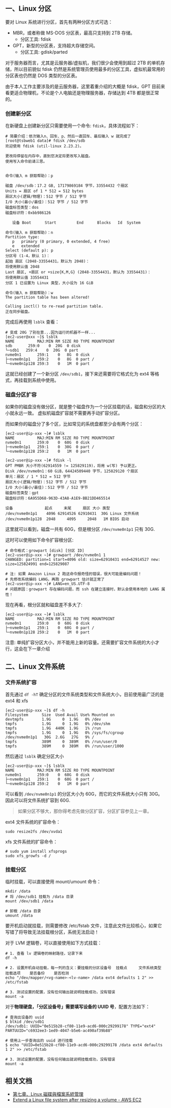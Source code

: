 ## 一、Linux 分区

要对 Linux 系统进行分区，首先有两种分区方式可选：

- MBR，或者称做 MS-DOS 分区表，最高只支持到 2TB 存储。
  - 分区工具: fdisk
- GPT，新型的分区表，支持超大存储空间。
  - 分区工具: gdisk/parted

对于服务器而言，尤其是云服务器/虚拟机，我们很少会使用到超过 2TB 的单机存储，所以目前貌似 fdisk 仍然是系统管理员使用最多的分区工具，虚拟机最常用的分区表也仍然是 DOS 类型的分区表。

由于本人工作主要涉及的是云服务器，这里着重介绍的大概是 fdisk，GPT 目前来看更适合物理机，不论是个人电脑还是物理服务器，存储达到 4TB 都是很正常的。


### 创建新分区

在新硬盘上创建新分区只需要使用一个命令: `fdisk`，具体流程如下：

```
# 简要介绍：依次输入n、回车、p、然后一直回车、最后输入 w 就完成了
[root@tsbweb1 data]# fdisk /dev/sdb
欢迎使用 fdisk (util-linux 2.23.2)。

更改将停留在内存中，直到您决定将更改写入磁盘。
使用写入命令前请三思。


命令(输入 m 获取帮助)：p

磁盘 /dev/sdb：17.2 GB, 17179869184 字节，33554432 个扇区
Units = 扇区 of 1 * 512 = 512 bytes
扇区大小(逻辑/物理)：512 字节 / 512 字节
I/O 大小(最小/最佳)：512 字节 / 512 字节
磁盘标签类型：dos
磁盘标识符：0xbb986126

   设备 Boot      Start         End      Blocks   Id  System

命令(输入 m 获取帮助)：n
Partition type:
   p   primary (0 primary, 0 extended, 4 free)
   e   extended
Select (default p): p
分区号 (1-4，默认 1)：
起始 扇区 (2048-33554431，默认为 2048)：
将使用默认值 2048
Last 扇区, +扇区 or +size{K,M,G} (2048-33554431，默认为 33554431)：
将使用默认值 33554431
分区 1 已设置为 Linux 类型，大小设为 16 GiB

命令(输入 m 获取帮助)：w
The partition table has been altered!

Calling ioctl() to re-read partition table.
正在同步磁盘。
```

完成后再使用 `lsblk` 查看：

```
# 变成 20G 了别在意...因为运行的机器不一样...
[ec2-user@xxx ~]$ lsblk
NAME          MAJ:MIN RM SIZE RO TYPE MOUNTPOINT
sdb       259:0    0  20G  0 disk
└─sdb1   259:4    0  20G  0 part
nvme0n1       259:1    0   8G  0 disk
├─nvme0n1p1   259:2    0   8G  0 part /
└─nvme0n1p128 259:3    0   1M  0 part
```

这就已经创建了一个新分区 `/dev/sdb1`，接下来还需要将它格式化为 ext4 等格式，再挂载到系统中使用。

### 磁盘分区扩容

如果你的磁盘没有做分区，就是整个磁盘作为一个分区挂载的话，磁盘和分区的大小就永远一致。
虚拟机磁盘扩容就不需要再手动扩容分区。

而如果你的磁盘分了多个区，比如常见的系统盘都至少会有两个分区：

```shell
[ec2-user@ip-xxx ~]# lsblk
NAME          MAJ:MIN RM SIZE RO TYPE MOUNTPOINT
nvme0n1       259:0    0  60G  0 disk
├─nvme0n1p1   259:1    0  30G  0 part /
└─nvme0n1p128 259:2    0   1M  0 part

[ec2-user@ip-xxx ~]# fdisk -l
GPT PMBR 大小不符(62914559 != 125829119)，将用 w(写) 予以更正。
Disk /dev/nvme0n1：60 GiB，64424509440 字节，125829120 个扇区
单元：扇区 / 1 * 512 = 512 字节
扇区大小(逻辑/物理)：512 字节 / 512 字节
I/O 大小(最小/最佳)：512 字节 / 512 字节
磁盘标签类型：gpt
磁盘标识符：6A955D68-963D-43A8-A1E9-BB21DD465514

设备              起点     末尾     扇区 大小 类型
/dev/nvme0n1p1    4096 62914526 62910431  30G Linux 文件系统
/dev/nvme0n1p128  2048     4095     2048   1M BIOS 启动
```

这里就可以看到，磁盘一共有 60G，但是根分区 `/dev/nvme0n1p1` 只有 30G.

这时可以使用如下命令扩容根分区:

```shell
# 命令格式：growpart [disk] [分区 ID]
[ec2-user@ip-xxx ~]# growpart /dev/nvme0n1 1
CHANGED: partition=1 start=4096 old: size=62910431 end=62914527 new: size=125824991 end=125829087

# 注: 如果 Amazon Linux 2 跑这命令报奇怪的错误，很大可能是编码问题！
# 先修改系统编码 LANG，再跑 growpart 估计就正常了
[ec2-user@ip-xxx ~]# LANG=en_US.UTF-8
# 问题原因：growpart 存在编码问题，而 ssh 在建立连接时，默认会使用本地的 LANG 属性！
```

现在再看，根分区就和磁盘差不多大了:

```shell
[ec2-user@ip-xxx ~]# lsblk
NAME          MAJ:MIN RM SIZE RO TYPE MOUNTPOINT
nvme0n1       259:0    0  60G  0 disk
├─nvme0n1p1   259:1    0  60G  0 part /
└─nvme0n1p128 259:2    0   1M  0 part
```

注意: 单纯扩容分区大小，并不能用上新的容量。还需要扩容文件系统的大小才行，这会在下一章介绍

## 二、Linux 文件系统


### 文件系统扩容

首先通过 `df -hT` 确定分区的文件系统类型和文件系统大小，目前使用最广泛的是 ext4 和 xfs

```shell
[ec2-user@ip-xxx ~]$ df -h
Filesystem      Size  Used Avail Use% Mounted on
devtmpfs        1.9G     0  1.9G   0% /dev
tmpfs           1.9G     0  1.9G   0% /dev/shm
tmpfs           1.9G  440K  1.9G   1% /run
tmpfs           1.9G     0  1.9G   0% /sys/fs/cgroup
/dev/nvme0n1p1   30G  2.6G   27G   9% /
tmpfs           389M     0  389M   0% /run/user/0
tmpfs           389M     0  389M   0% /run/user/1000
```

然后通过 `lsblk` 确定分区大小

```shell
[ec2-user@ip-xxx ~]$ lsblk
NAME          MAJ:MIN RM SIZE RO TYPE MOUNTPOINT
nvme0n1       259:0    0  60G  0 disk
├─nvme0n1p1   259:1    0  60G  0 part /
└─nvme0n1p128 259:2    0   1M  0 part
```

可以看到 `/dev/nvme0n1p1` 的分区大小为 60G，而它的文件系统大小只有 30G。
因此可以将文件系统扩容到 60G.

>如果分区不够大，那你得考虑先做分区扩容，分区扩容参见上一章。

ext4 文件系统的扩容命令：

```shell
sudo resize2fs /dev/xvda1
```

xfs 文件系统的扩容命令：

```shell
# sudo yum install xfsprogs
sudo xfs_growfs -d /
```

### 挂载分区

临时挂载，可以直接使用 mount/umount 命令：

```shell
mkdir /data
# 将 /dev/sdb1 挂载为 /data 目录
mount /dev/sdb1 /data

# 卸载 /data 目录
umount /data
```

要开机启动就挂载，则需要修改 /etc/fstab 文件，注意此文件比较核心，如果它写错了将导致无法挂载根分区，系统无法启动！

对于 LVM 逻辑卷，可以直接使用如下方式挂载：
```shell
# 1. 查看 lv 逻辑卷的映射路径，记录下来
df -h

# 2. 设置开机自动挂载，每一列的含义：要挂载的分区设备号 	挂载点 	文件系统类型 	挂载选项 	是否备份 	是否检测
echo "/dev/mapper/<vg-name>-<lv-name> /data ext4 defaults 1 2" >> /etc/fstab

# 3. 测试设置的配置，没有任何输出就说明挂载成功，没有错误
mount -a
```

对于**物理硬盘，「分区设备号」需要填写设备的 UUID 号**，配置方法如下：

```shell
# 查询出设备的 uuid
$ blkid /dev/sdb1
/dev/sdb1: UUID="0e515b28-cf80-11e9-acd6-000c29299178" TYPE="ext4" PARTUUID="c6932ee3-1ed9-4047-b5e6-ac490af39b88"

# 使用上一步查询出的 uuid 进行挂载
$ echo "UUID=0e515b28-cf80-11e9-acd6-000c29299178 /data ext4 defaults 1 2" >> /etc/fstab

# 3. 测试设置的配置，没有任何输出就说明挂载成功，没有错误
mount -a
```


## 相关文档

- [第七章、Linux 磁碟與檔案系統管理](http://linux.vbird.org/linux_basic/0230filesystem.php#disk)
- [Extend a Linux file system after resizing a volume - AWS EC2](https://docs.aws.amazon.com/AWSEC2/latest/UserGuide/recognize-expanded-volume-linux.html?icmpid=docs_ec2_console)